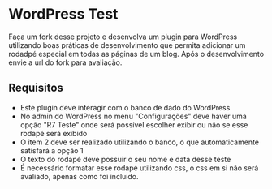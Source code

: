 # WordPress Test

Faça um fork desse projeto e desenvolva um plugin para WordPress utilizando boas práticas de desenvolvimento que permita
adicionar um rodadpé especial em todas as páginas de um blog.
Após o desenvolvimento envie a url do fork para avaliação.

## Requisitos
* Este plugin deve interagir com o banco de dado do WordPress
* No admin do WordPress no menu "Configurações" deve haver uma opção "R7 Teste" onde será possível escolher exibir 
ou não se esse rodapé será exibido
* O item 2 deve ser realizado utilizando o banco, o que automaticamente satisfará a opção 1
* O texto do rodapé deve possuir o seu nome e data desse teste
* É necessário formatar esse rodapé utilizando css, o css em si não será avaliado, apenas como foi
incluído.
